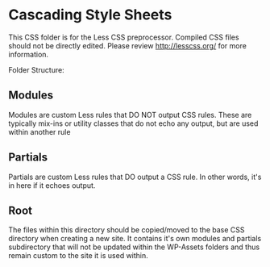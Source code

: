 Cascading Style Sheets
===========

This CSS folder is for the Less CSS preprocessor. Compiled CSS files should not be directly edited. Please review http://lesscss.org/ for more information.

Folder Structure:

## Modules
Modules are custom Less rules that DO NOT output CSS rules. These are typically mix-ins or utility classes that do not echo any output, but are used within another rule

## Partials
Partials are custom Less rules that DO output a CSS rule. In other words, it's in here if it echoes output.

## Root
The files within this directory should be copied/moved to the base CSS directory when creating a new site. It contains it's own modules and partials subdirectory that will not be updated within the WP-Assets folders and thus remain custom to the site it is used within.